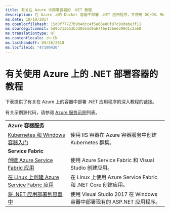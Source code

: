 ```yaml
---
title: 有关在 Azure 中部署容器的 .NET 教程
description: 在 Azure 上的 Docker 容器中部署 .NET 应用程序，并使用 DC/OS、Mesos 或 Kubernetes 对其进行缩放。
ms.date: 10/19/2017
ms.openlocfilehash: 15d8f77727b9b4dcc4f5a66e80f07c98dabe3f11
ms.sourcegitcommit: 5d9b713653b3d03e1d0a67f6e126ee399d1c2a60
ms.translationtype: HT
ms.contentlocale: zh-CN
ms.lasthandoff: 09/26/2018
ms.locfileid: "47190430"
---
```

# <a name="container-deployment-tutorials-with-net-on-azure"></a>有关使用 Azure 上的 .NET 部署容器的教程

下表提供了有关在 Azure 上的容器中部署 .NET 应用程序的深入教程的链接。

有关示例源代码，请参阅 [Azure 服务示例](https://azure.microsoft.com/resources/samples/?platform=dotnet)列表。

| | |
|---|---|
| **Azure 容器服务** ||
| [Kubernetes 和 Windows 容器入门][1] | 使用 IIS 容器在 Azure 容器服务中创建 Kubernetes 群集。
|**Service Fabric**| |
| [创建 Azure Service Fabric 应用][2] | 使用 Azure Service Fabric 和 Visual Studio 创建应用。 | 
| [在 Linux 上创建 Azure Service Fabric 应用][3] | 在 Linux 上使用 Azure Service Fabric 和 .NET Core 创建应用。 | 
| [将 .NET 应用部署到容器中][4] | 使用 Visual Studio 2017 在 Windows 容器中部署现有的 ASP.NET 应用程序。  |

[1]: /azure/container-service/container-service-kubernetes-windows-walkthrough
[2]: /azure/service-fabric/service-fabric-create-your-first-application-in-visual-studio
[3]: /azure/service-fabric/service-fabric-get-started-containers
[4]: /azure/service-fabric/service-fabric-host-app-in-a-container
